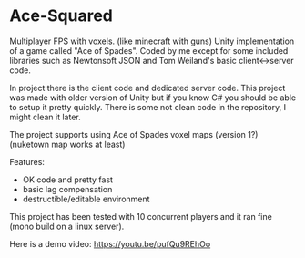 # Ace-Squared
Multiplayer FPS with voxels. (like minecraft with guns)
Unity implementation of a game called "Ace of Spades".
Coded by me except for some included libraries such as Newtonsoft JSON and Tom Weiland's basic client<->server code.

In project there is the client code and dedicated server code. This project was made with older version of Unity but if you know C# you should be able to setup it pretty quickly. There is some not clean code in the repository, I might clean it later.

The project supports using Ace of Spades voxel maps (version 1?) (nuketown map works at least)

Features:
- OK code and pretty fast
- basic lag compensation
- destructible/editable environment

This project has been tested with 10 concurrent players and it ran fine (mono build on a linux server).

Here is a demo video:
https://youtu.be/pufQu9REhOo
